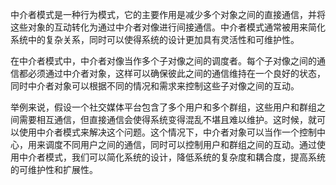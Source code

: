 

中介者模式是一种行为模式，它的主要作用是减少多个对象之间的直接通信，并将这些对象的互动转化为通过中介者对像进行间接通信。中介者模式通常被用来简化系统中的复杂关系，同时可以使得系统的设计更加具有灵活性和可维护性。

在中介者模式中，中介者对像当作多个子对像之间的调度者。每个子对像之间的通信都必须通过中介者对象，这样可以确保彼此之间的通信维持在一个良好的状态，同时中介者对象可以根据不同的情况和需求来控制这些子对像之间的互动。

举例来说，假设一个社交媒体平台包含了多个用户和多个群组，这些用户和群组之间需要相互通信，但直接通信会使得系统变得混乱不堪且难以维护。这时候，就可以使用中介者模式来解决这个问题。这个情况下，中介者对象可以当作一个控制中心，用来调度不同用户之间的通信，同时可以控制用户和群组之间的互动。通过使用中介者模式，我们可以简化系统的设计，降低系统的复杂度和耦合度，提高系统的可维护性和扩展性。